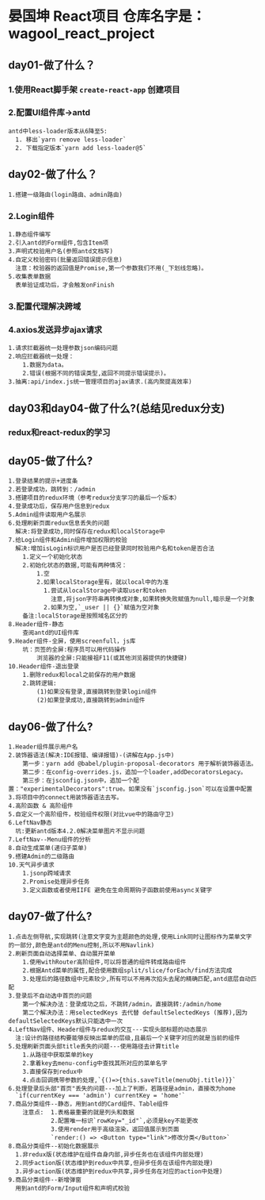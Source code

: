 # 晏国坤 React项目    仓库名字是：wagool_react_project

## day01-做了什么？
### 1.使用React脚手架 `create-react-app` 创建项目
### 2.配置UI组件库->antd
    antd中less-loader版本从6降至5:
      1. 移出`yarn remove less-loader`
      2. 下载指定版本`yarn add less-loader@5`
      
## day02-做了什么？
    1.搭建一级路由(login路由、admin路由)
### 2.Login组件
    1.静态组件编写
    2.引入antd的Form组件,包含Item项
    3.声明式校验用户名(参照antd文档写)
    4.自定义校验密码(批量返回错误提示信息)
      注意：校验器的返回值是Promise,第一个参数我们不用(_下划线忽略)。
    5.收集表单数据
      表单验证成功后，才会触发onFinish
### 3.配置代理解决跨域
### 4.axios发送异步ajax请求
    1.请求拦截器统一处理参数json编码问题
    2.响应拦截器统一处理：
        1.数据为data。
        2.错误(根据不同的错误类型,返回不同提示错误提示)。
    3.抽离:api/index.js统一管理项目的ajax请求.(高内聚提高效率)

## day03和day04-做了什么?(总结见redux分支)
### redux和react-redux的学习

## day05-做了什么?
```shell
1.登录结果的提示+进度条
2.若登录成功，跳转到：/admin
3.搭建项目的redux环境（参考redux分支学习的最后一个版本）
4.登录成功后，保存用户信息到redux
5.Admin组件读取用户名展示
6.处理刷新页面redux信息丢失的问题
  解决:将登录成功,同时保存在redux和localStorage中
7.给Login组件和Admin组件增加权限的校验
  解决:增加isLogin标识用户是否已经登录同时校验用户名和token是否合法
    1.定义一个初始化状态
    2.初始化状态的数据,可能有两种情况：
        1.空 
        2.如果localStorage里有，就以local中的为准
          1.尝试从localStorage中读取user和token
            注意,将json字符串再转换成对象,如果转换失败赋值为null,暗示是一个对象
          2.如果为空,`_user || {}`赋值为空对象
    备注:localStorage是按照域名区分的
8.Header组件-静态
    查阅antd的UI组件库
9.Header组件-全屏，使用screenfull，js库
    坑：页签的全屏:程序员可以用代码操作
        浏览器的全屏:只能接祖F11(或其他浏览器提供的快捷键)
10.Header组件-退出登录
    1.删除redux和local之前保存的用户数据
    2.跳转逻辑:
        (1)如果没有登录,直接跳转到登录login组件
        (2)如果登录成功,直接跳转到admin组件
```
## day06-做了什么?
```shell
1.Header组件展示用户名
2.装饰器语法(解决:IDE报错、编译报错)-(讲解在App.js中)
    第一步：yarn add @babel/plugin-proposal-decorators 用于解析装饰器语法。
    第二步：在config-overrides.js，追加一个loader,addDecoratorsLegacy。
    第三步：在jsconfig.json中，追加一个配置："experimentalDecorators":true。如果没有`jsconfig.json`可以在设置中配置
3.将项目中的connect用装饰器语法去写。
4.高阶函数 & 高阶组件
5.自定义一个高阶组件，校验组件权限(对比vue中的路由守卫)
6.LeftNav静态
  坑:更新antd版本4.2.0解决菜单图片不显示问题
7.LeftNav--Menu组件的分析
8.自动生成菜单(递归子菜单)
9.搭建Admin的二级路由
10.天气异步请求
    1.jsonp跨域请求
    2.Promise处理异步任务
    3.定义函数或者使用IIFE 避免在生命周期钩子函数前使用async关键字
```
## day07-做了什么?
```shell
1.点击左侧导航,实现跳转(注意文字变为主题颜色的处理,使用Link同时让图标作为菜单文字的一部分,颜色是antd的Menu控制,所以不用Navlink)
2.刷新页面自动选择菜单、自动展开菜单
    1.使用withRouter高阶组件,可以将普通的组件转成路由组件
    2.根据Antd菜单的属性,配合使用数组split/slice/forEach/find方法完成
    3.处理后的路径数组中元素较少,所有可以不用再次掐头去尾的精确匹配,antd底层自动匹配
3.登录后不自动选中首页的问题
    第一个解决办法：登录成功之后，不跳转/admin，直接跳转:/admin/home
    第二个解决办法：用selectedKeys 去代替 defaultSelectedKeys (推荐),因为defaultSelectedKeys默认只能选中一次
4.LeftNav组件、Header组件与redux的交互---实现头部标题的动态展示
  注:设计的路径结构要能够反映出菜单的层级,且最后一个关键字对应的就是当前的组件
5.处理刷新页面头部title丢失的问题---使用路径去计算title
    1.从路径中获取菜单的key
    2.拿着key去menu-config中查找其所对应的菜单名字
    3.直接保存到redux中
    4.点击回调携带参数的处理,`{()=>{this.saveTitle(menuObj.title)}}`
6.处理登录后头部"首页"丢失的问题---加上了判断，若路径是admin，直接改为home
  `if(currentKey === 'admin') currentKey = 'home'`
7.商品分类组件--静态，用到antd的Card组件、Table组件
    注意点:  1.表格最重要的就是列头和数据
            2.配置唯一标识`rowKey="_id"`,必须是key不能更改
            3.使用render用于高级渲染，返回值展示到页面
            `render:() => <Button type="link">修改分类</Button>`
8.商品分类组件--初始化数据展示
  1.非redux版(状态维护在组件自身内部,异步任务也在该组件内部处理)
  2.同步action版(状态维护到redux中共享,但异步任务在该组件内部处理)
  3.异步action版(状态维护到redux中共享,异步任务在对应的action中处理)
9.商品分类组件--新增弹窗
  用到antd的Form/Input组件和声明式校验
```